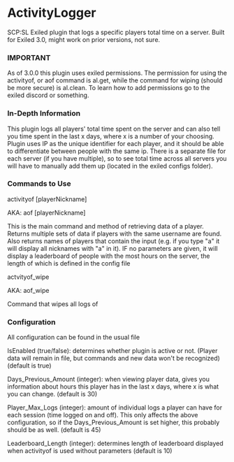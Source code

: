 # ActivityLogger
SCP:SL Exiled plugin that logs a specific players total time on a server. Built for Exiled 3.0, might work on prior versions, not sure.
### IMPORTANT
As of 3.0.0 this plugin uses exiled permissions. The permission for using the activityof, or aof command is al.get, while the command for wiping (should be more secure) is al.clean. To learn how to add permissions go to the exiled discord or something.
### In-Depth Information
This plugin logs all players' total time spent on the server and can also tell you time spent in the last x days, where x is a number of your choosing.
Plugin uses IP as the unique identifier for each player, and it should be able to differentiate between people with the same ip.
There is a separate file for each server (if you have multiple), so to see total time across all servers you will have to manually add them up (located in the exiled configs folder).
### Commands to Use
activityof [playerNickname] 

AKA: aof [playerNickname]   
   
This is the main command and method of retrieving data of a player. Returns multiple sets of data if players with the same username are found. Also returns names of players that contain the input (e.g. if you type "a" it will display all nicknames with "a" in it). IF no parameters are given, it will display a leaderboard of people with the most hours on the server, the length of which is defined in the config file
   
actvityof_wipe
   
AKA: aof_wipe
   
Command that wipes all logs of 
### Configuration
All configuration can be found in the usual file

IsEnabled (true/false): determines whether plugin is active or not. (Player data will remain in file, but commands and new data won't be recognized) (default is true)

Days_Previous_Amount (integer): when viewing player data, gives you information about hours this player has in the last x days, where x is what you can change. (default is 30)

Player_Max_Logs (integer): amount of individual logs a player can have for each session (time logged on and off). 
This only affects the above configuration, so if the Days_Previous_Amount is set higher, this probably should be as well. (default is 45)

Leaderboard_Length (integer): determines length of leaderboard displayed when activityof is used without parameters (default is 10)

